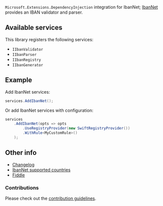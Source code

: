 `Microsoft.Extensions.DependencyInjection` integration for IbanNet; [IbanNet](https://github.com/skwasjer/IbanNet) provides an IBAN validator and parser.

## Available services

This library registers the following services:

- `IIbanValidator`
- `IIbanParser`
- `IIbanRegistry`
- `IIbanGenerator`

## Example

Add IbanNet services:

```csharp
services.AddIbanNet();
```

Or add IbanNet services with configuration:

```csharp
services
    .AddIbanNet(opts => opts
        .UseRegistryProvider(new SwiftRegistryProvider())
        .WithRule<MyCustomRule>()
    );
```

## Other info

- [Changelog](https://github.com/skwasjer/IbanNet/blob/main/CHANGELOG.md)
- [IbanNet supported countries](https://github.com/skwasjer/IbanNet/blob/main/SupportedCountries.md)
- [Fiddle](https://dotnetfiddle.net/JeGa9x)

### Contributions

Please check out the [contribution guidelines](https://github.com/skwasjer/IbanNet/blob/main/CONTRIBUTING.md).
